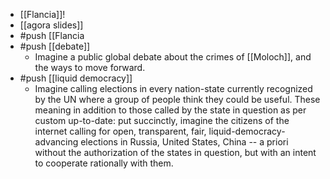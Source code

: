 - [[Flancia]]!
- [[agora slides]]
- #push [[Flancia
- #push [[debate]]
  - Imagine a public global debate about the crimes of [[Moloch]], and the ways to move forward.
- #push [[liquid democracy]]
  - Imagine calling elections in every nation-state currently recognized by the UN where a group of people think they could be useful. These meaning in addition to those called by the state in question as per custom up-to-date: put succinctly, imagine the citizens of the internet calling for open, transparent, fair, liquid-democracy-advancing elections in Russia, United States, China -- a priori without the authorization of the states in question, but with an intent to cooperate rationally with them.
